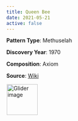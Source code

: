```yaml
---
title: Queen Bee
date: 2021-05-21
active: false
---
```



**Pattern Type**: 	Methuselah

**Discovery Year**: 1970

**Composition**: Axiom

**Source**: [Wiki](https://www.conwaylife.com/wiki/Queen_bee)
<!--more-->

<p>
<script type="text/javascript" src="https://www.conwaylife.com/js/lv-plugin.js"></script></p>

<div class="rle"><div class="codebox"><div style="display:none; position: relative; z-index: 1031;"><code>4bo$2bobo$bobo$o2bo$bobo$2bobo$4bo!
#C [[ THEME 6 GRID GRIDMAJOR 0 ZOOM 8.0 ]]
</code></div></div><canvas width="760" height="560" style="margin-left:1px; position: relative; z-index: 1031;"><noscript> <a href="https://www.conwaylife.com/wiki/File:Glider.png" class="image" title="Glider image"><img alt="Glider image" src="https://www.conwaylife.com/w/images/7/79/Glider.png" decoding="async" width="81" height="81" /></a> </noscript></canvas></div>
